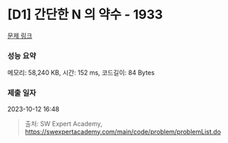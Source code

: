 # [D1] 간단한 N 의 약수 - 1933 

[문제 링크](https://swexpertacademy.com/main/code/problem/problemDetail.do?contestProbId=AV5PhcWaAKIDFAUq) 

### 성능 요약

메모리: 58,240 KB, 시간: 152 ms, 코드길이: 84 Bytes

### 제출 일자

2023-10-12 16:48



> 출처: SW Expert Academy, https://swexpertacademy.com/main/code/problem/problemList.do